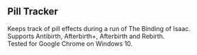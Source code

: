 ## Pill Tracker
Keeps track of pill effects during a run of The Binding of Isaac.  
Supports Antibirth, Afterbirth+, Afterbirth and Rebirth.  
Tested for Google Chrome on Windows 10.  
